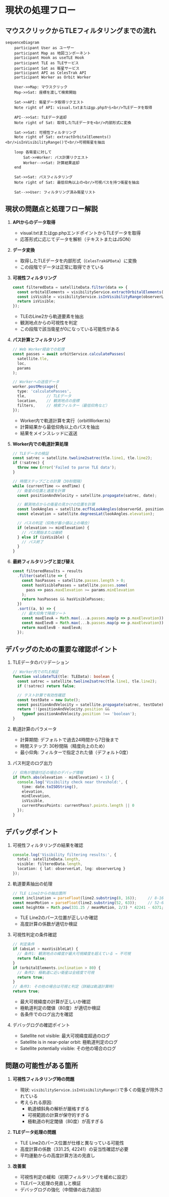 # 現状の処理フロー

## マウスクリックからTLEフィルタリングまでの流れ

```mermaid
sequenceDiagram
    participant User as ユーザー
    participant Map as 地図コンポーネント
    participant Hook as useTLE Hook
    participant TLE as TLEサービス
    participant Sat as 衛星サービス
    participant API as CelesTrak API
    participant Worker as Orbit Worker

    User->>Map: マウスクリック
    Map->>Sat: 座標を渡して検索開始

    Sat->>API: 衛星データ取得リクエスト
    Note right of API: visual.txtまたはgp.phpから<br/>TLEデータを取得

    API-->>Sat: TLEデータ返却
    Note right of Sat: 取得したTLEデータを<br/>内部形式に変換

    Sat->>Sat: 可視性フィルタリング
    Note right of Sat: extractOrbitalElements()<br/>isInVisibilityRange()で<br/>可視衛星を抽出

    loop 各衛星に対して
        Sat->>Worker: パス計算リクエスト
        Worker-->>Sat: 計算結果返却
    end

    Sat->>Sat: パスフィルタリング
    Note right of Sat: 最低仰角以上の<br/>可視パスを持つ衛星を抽出

    Sat-->>User: フィルタリング済み衛星リスト

```

## 現状の問題点と処理フロー解説

1. **APIからのデータ取得**
   - visual.txtまたはgp.phpエンドポイントからTLEデータを取得
   - 応答形式に応じてデータを解析（テキストまたはJSON）

2. **データ変換**
   - 取得したTLEデータを内部形式（`CelesTrakGPData`）に変換
   - この段階でデータは正常に取得できている

3. **可視性フィルタリング**
   ```typescript
   const filteredData = satelliteData.filter(data => {
     const orbitalElements = visibilityService.extractOrbitalElements(data.TLE_LINE2);
     const isVisible = visibilityService.isInVisibilityRange(observerLat, observerLng, orbitalElements);
     return isVisible;
   });
   ```
   - TLEのLine2から軌道要素を抽出
   - 観測地点からの可視性を判定
   - この段階で該当衛星が0になっている可能性がある

4. **パス計算とフィルタリング**
   ```typescript
   // Web Worker経由での処理
   const passes = await orbitService.calculatePasses(
     satellite.tle,
     loc,
     params
   );

   // Workerへの送信データ
   worker.postMessage({
     type: 'calculatePasses',
     tle,         // TLEデータ
     location,    // 観測地点の座標
     filters,     // 検索フィルター（最低仰角など）
   });
   ```

   - Worker内で軌道計算を実行（orbitWorker.ts）
   - 計算結果から最低仰角以上のパスを抽出
   - 結果をメインスレッドに返送

5. **Worker内での軌道計算処理**
   ```typescript
   // TLEデータの検証
   const satrec = satellite.twoline2satrec(tle.line1, tle.line2);
   if (!satrec) {
     throw new Error('Failed to parse TLE data');
   }

   // 時間ステップごとの計算（30秒間隔）
   while (currentTime <= endTime) {
     // 衛星の位置と速度を計算
     const positionAndVelocity = satellite.propagate(satrec, date);

     // 観測地点からの衛星の見かけの位置を計算
     const lookAngles = satellite.ecfToLookAngles(observerGd, positionEci);
     const elevation = satellite.degreesLat(lookAngles.elevation);

     // パスの判定（仰角が最小値以上の場合）
     if (elevation >= minElevation) {
       // パス開始または継続
     } else if (isVisible) {
       // パス終了
     }
   }
   ```

6. **最終フィルタリングと並び替え**
   ```typescript
   const filteredResults = results
     .filter(satellite => {
       const hasPasses = satellite.passes.length > 0;
       const hasVisiblePasses = satellite.passes.some(
         pass => pass.maxElevation >= params.minElevation
       );
       return hasPasses && hasVisiblePasses;
     })
     .sort((a, b) => {
       // 最大仰角で降順ソート
       const maxElevA = Math.max(...a.passes.map(p => p.maxElevation));
       const maxElevB = Math.max(...b.passes.map(p => p.maxElevation));
       return maxElevB - maxElevA;
     });
   ```

## デバッグのための重要な確認ポイント

1. TLEデータのバリデーション
   ```typescript
   // Worker内でのTLE検証
   function validateTLE(tle: TLEData): boolean {
     const satrec = satellite.twoline2satrec(tle.line1, tle.line2);
     if (!satrec) return false;

     // テスト計算で有効性確認
     const testDate = new Date();
     const positionAndVelocity = satellite.propagate(satrec, testDate);
     return !!(positionAndVelocity.position &&
       typeof positionAndVelocity.position !== 'boolean');
   }
   ```

2. 軌道計算のパラメータ
   - 計算期間: デフォルトで過去24時間から7日後まで
   - 時間ステップ: 30秒間隔（精度向上のため）
   - 最小仰角: フィルターで指定された値（デフォルト0度）

3. パス判定のログ出力
   ```typescript
   // 仰角が閾値付近の場合のデバッグ情報
   if (Math.abs(elevation - minElevation) < 1) {
     console.log('Visibility check near threshold:', {
       time: date.toISOString(),
       elevation,
       minElevation,
       isVisible,
       currentPassPoints: currentPass?.points.length || 0
     });
   }
   ```

## デバッグポイント

1. 可視性フィルタリングの結果を確認
   ```typescript
   console.log('Visibility filtering results:', {
     total: satelliteData.length,
     visible: filteredData.length,
     location: { lat: observerLat, lng: observerLng }
   });
   ```

2. 軌道要素抽出の処理
   ```typescript
   // TLE Line2からの抽出箇所
   const inclination = parseFloat(line2.substring(8, 16));     // 8-16文字目: 軌道傾斜角
   const meanMotion = parseFloat(line2.substring(52, 63));     // 52-63文字目: 平均運動
   const heightKm = Math.pow(331.25 / meanMotion, 2/3) * 42241 - 6371;  // 高度計算
   ```
   - TLE Line2のパース位置が正しいか確認
   - 高度計算の係数が適切か検証

3. 可視性判定の条件確認
   ```typescript
   // 判定条件
   if (absLat > maxVisibleLat) {
     // 条件1: 観測地点の緯度が最大可視緯度を超えている → 不可視
     return false;
   }
   if (orbitalElements.inclination > 80) {
     // 条件2: 極軌道に近い衛星は全経度で可視
     return true;
   }
   // 条件3: その他の場合は可視と判定（詳細は軌道計算時）
   return true;
   ```
   - 最大可視緯度の計算が正しいか確認
   - 極軌道判定の閾値（80度）が適切か検証
   - 各条件でのログ出力を確認

4. デバッグログの確認ポイント
   - Satellite not visible: 最大可視緯度超過のログ
   - Satellite is in near-polar orbit: 極軌道判定のログ
   - Satellite potentially visible: その他の場合のログ

## 問題の可能性がある箇所

1. **可視性フィルタリング時の問題**
   - 現状: `visibilityService.isInVisibilityRange()`で多くの衛星が除外されている
   - 考えられる原因:
     * 軌道傾斜角の解析が厳格すぎる
     * 可視範囲の計算が保守的すぎる
     * 極軌道の判定閾値（80度）が高すぎる

2. **TLEデータ処理の問題**
   - TLE Line2のパース位置が仕様と異なっている可能性
   - 高度計算の係数（331.25, 42241）の妥当性確認が必要
   - 平均運動からの高度計算方法の見直し

3. **改善案**
   - 可視性判定の緩和（初期フィルタリングを緩めに設定）
   - TLEパース処理の見直しと検証
   - デバッグログの強化（中間値の出力追加）
